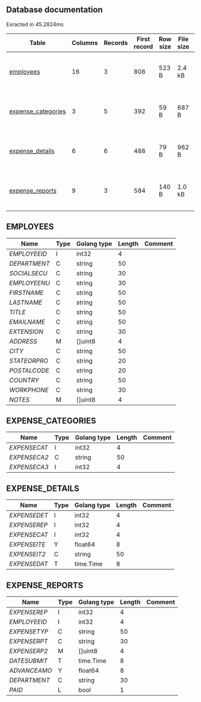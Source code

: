 ## Database documentation 

 Exracted in 45.2824ms 

| Table | Columns | Records | First record | Row size | File size | Modified |
|---|---|---|---|---|---|---|
| [employees](#employees) | 16 | 3 | 808 | 523 B | 2.4 kB | 2022-10-15 00:00:00 +0200 CEST |
| [expense_categories](#expense_categories) | 3 | 5 | 392 | 59 B | 687 B | 2022-10-15 00:00:00 +0200 CEST |
| [expense_details](#expense_details) | 6 | 6 | 488 | 79 B | 962 B | 2022-10-15 00:00:00 +0200 CEST |
| [expense_reports](#expense_reports) | 9 | 3 | 584 | 140 B | 1.0 kB | 2022-10-15 00:00:00 +0200 CEST |

## EMPLOYEES 

| Name | Type | Golang type | Length | Comment | 
| --- | --- | --- | --- | --- | 
| *EMPLOYEEID* | I | int32 | 4 |  | 
| *DEPARTMENT* | C | string | 50 |  | 
| *SOCIALSECU* | C | string | 30 |  | 
| *EMPLOYEENU* | C | string | 30 |  | 
| *FIRSTNAME* | C | string | 50 |  | 
| *LASTNAME* | C | string | 50 |  | 
| *TITLE* | C | string | 50 |  | 
| *EMAILNAME* | C | string | 50 |  | 
| *EXTENSION* | C | string | 30 |  | 
| *ADDRESS* | M | []uint8 | 4 |  | 
| *CITY* | C | string | 50 |  | 
| *STATEORPRO* | C | string | 20 |  | 
| *POSTALCODE* | C | string | 20 |  | 
| *COUNTRY* | C | string | 50 |  | 
| *WORKPHONE* | C | string | 30 |  | 
| *NOTES* | M | []uint8 | 4 |  | 
## EXPENSE_CATEGORIES 

| Name | Type | Golang type | Length | Comment | 
| --- | --- | --- | --- | --- | 
| *EXPENSECAT* | I | int32 | 4 |  | 
| *EXPENSECA2* | C | string | 50 |  | 
| *EXPENSECA3* | I | int32 | 4 |  | 
## EXPENSE_DETAILS 

| Name | Type | Golang type | Length | Comment | 
| --- | --- | --- | --- | --- | 
| *EXPENSEDET* | I | int32 | 4 |  | 
| *EXPENSEREP* | I | int32 | 4 |  | 
| *EXPENSECAT* | I | int32 | 4 |  | 
| *EXPENSEITE* | Y | float64 | 8 |  | 
| *EXPENSEIT2* | C | string | 50 |  | 
| *EXPENSEDAT* | T | time.Time | 8 |  | 
## EXPENSE_REPORTS 

| Name | Type | Golang type | Length | Comment | 
| --- | --- | --- | --- | --- | 
| *EXPENSEREP* | I | int32 | 4 |  | 
| *EMPLOYEEID* | I | int32 | 4 |  | 
| *EXPENSETYP* | C | string | 50 |  | 
| *EXPENSERPT* | C | string | 30 |  | 
| *EXPENSERP2* | M | []uint8 | 4 |  | 
| *DATESUBMIT* | T | time.Time | 8 |  | 
| *ADVANCEAMO* | Y | float64 | 8 |  | 
| *DEPARTMENT* | C | string | 30 |  | 
| *PAID* | L | bool | 1 |  | 
